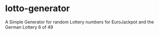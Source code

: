 # lotto-generator
A Simple Generator for random Lottery numbers for EuroJackpot and the German Lottery 6 of 49
